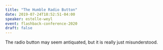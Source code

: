 ```yaml
---
title: "The Humble Radio Button"
date: 2019-07-24T18:52:51-04:00
speaker: estelle-weyl
event: flashback-conference-2020
draft: false
---
```


The radio button may seem antiquated, but it is really just misunderstood.